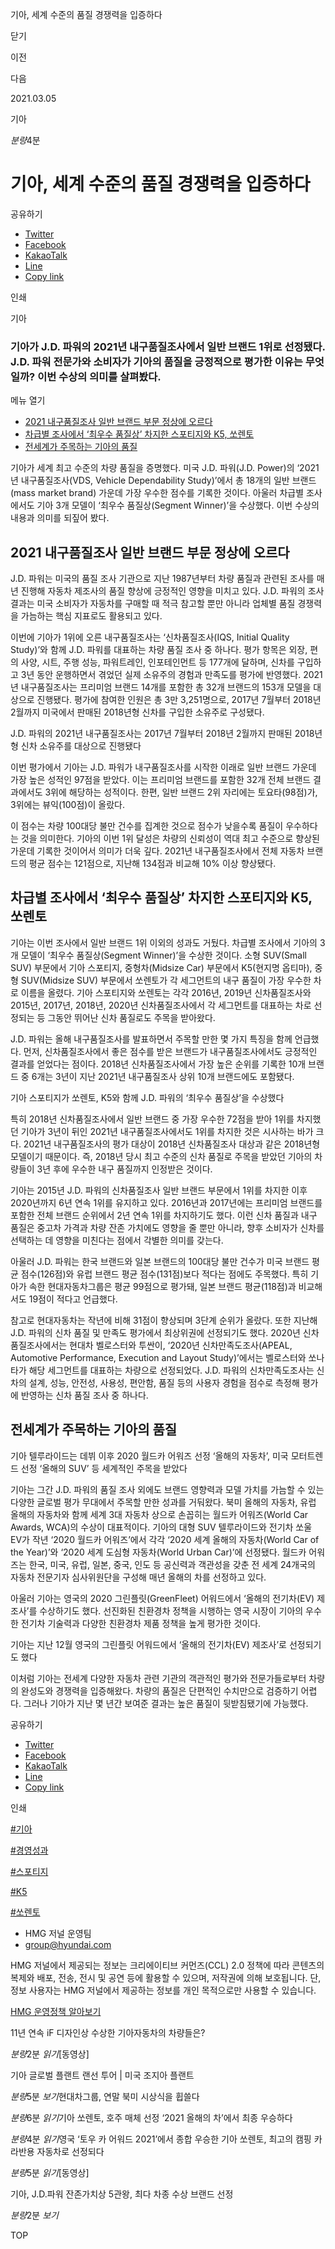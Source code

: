 기아, 세계 수준의 품질 경쟁력을 입증하다






닫기

이전

다음

2021.03.05

기아


*분량*4분

# 기아, 세계 수준의 품질 경쟁력을 입증하다

공유하기

* [Twitter](# "새창으로 열림")
* [Facebook](# "새창으로 열림")
* [KakaoTalk](# "새창으로 열림")
* [Line](# "새창으로 열림")
* [Copy link](#)

인쇄

기아



### 기아가 J.D. 파워의 2021년 내구품질조사에서 일반 브랜드 1위로 선정됐다. J.D. 파워 전문가와 소비자가 기아의 품질을 긍정적으로 평가한 이유는 무엇일까? 이번 수상의 의미를 살펴봤다.

메뉴 열기

* [2021 내구품질조사 일반 브랜드 부문 정상에 오르다](#target2)
* [차급별 조사에서 ‘최우수 품질상’ 차지한 스포티지와 K5, 쏘렌토](#target7)
* [전세계가 주목하는 기아의 품질](#target12)



기아가 세계 최고 수준의 차량 품질을 증명했다. 미국 J.D. 파워(J.D. Power)의 ‘2021년 내구품질조사(VDS, Vehicle Dependability Study)’에서 총 18개의 일반 브랜드(mass market brand) 가운데 가장 우수한 점수를 기록한 것이다. 아울러 차급별 조사에서도 기아 3개 모델이 ‘최우수 품질상(Segment Winner)’을 수상했다. 이번 수상의 내용과 의미를 되짚어 봤다.

## 2021 내구품질조사 일반 브랜드 부문 정상에 오르다




J.D. 파워는 미국의 품질 조사 기관으로 지난 1987년부터 차량 품질과 관련된 조사를 매년 진행해 자동차 제조사의 품질 향상에 긍정적인 영향을 미치고 있다. J.D. 파워의 조사 결과는 미국 소비자가 자동차를 구매할 때 적극 참고할 뿐만 아니라 업체별 품질 경쟁력을 가늠하는 핵심 지표로도 활용되고 있다.

이번에 기아가 1위에 오른 내구품질조사는 ‘신차품질조사(IQS, Initial Quality Study)’와 함께 J.D. 파워를 대표하는 차량 품질 조사 중 하나다. 평가 항목은 외장, 편의 사양, 시트, 주행 성능, 파워트레인, 인포테인먼트 등 177개에 달하며, 신차를 구입하고 3년 동안 운행하면서 겪었던 실제 소유주의 경험과 만족도를 평가에 반영했다. 2021년 내구품질조사는 프리미엄 브랜드 14개를 포함한 총 32개 브랜드의 153개 모델을 대상으로 진행됐다. 평가에 참여한 인원은 총 3만 3,251명으로, 2017년 7월부터 2018년 2월까지 미국에서 판매된 2018년형 신차를 구입한 소유주로 구성됐다.

J.D. 파워의 2021년 내구품질조사는 2017년 7월부터 2018년 2월까지 판매된 2018년형 신차 소유주를 대상으로 진행됐다



이번 평가에서 기아는 J.D. 파워가 내구품질조사를 시작한 이래로 일반 브랜드 가운데 가장 높은 성적인 97점을 받았다. 이는 프리미엄 브랜드를 포함한 32개 전체 브랜드 결과에서도 3위에 해당하는 성적이다. 한편, 일반 브랜드 2위 자리에는 토요타(98점)가, 3위에는 뷰익(100점)이 올랐다.

이 점수는 차량 100대당 불만 건수를 집계한 것으로 점수가 낮을수록 품질이 우수하다는 것을 의미한다. 기아의 이번 1위 달성은 차량의 신뢰성이 역대 최고 수준으로 향상된 가운데 기록한 것이어서 의미가 더욱 깊다. 2021년 내구품질조사에서 전체 자동차 브랜드의 평균 점수는 121점으로, 지난해 134점과 비교해 10% 이상 향상됐다.

## 차급별 조사에서 ‘최우수 품질상’ 차지한 스포티지와 K5, 쏘렌토




기아는 이번 조사에서 일반 브랜드 1위 이외의 성과도 거뒀다. 차급별 조사에서 기아의 3개 모델이 ‘최우수 품질상(Segment Winner)’을 수상한 것이다. 소형 SUV(Small SUV) 부문에서 기아 스포티지, 중형차(Midsize Car) 부문에서 K5(현지명 옵티마), 중형 SUV(Midsize SUV) 부문에서 쏘렌토가 각 세그먼트의 내구 품질이 가장 우수한 차로 이름을 올렸다. 기아 스포티지와 쏘렌토는 각각 2016년, 2019년 신차품질조사와 2015년, 2017년, 2018년, 2020년 신차품질조사에서 각 세그먼트를 대표하는 차로 선정되는 등 그동안 뛰어난 신차 품질로도 주목을 받아왔다.

J.D. 파워는 올해 내구품질조사를 발표하면서 주목할 만한 몇 가지 특징을 함께 언급했다. 먼저, 신차품질조사에서 좋은 점수를 받은 브랜드가 내구품질조사에서도 긍정적인 결과를 얻었다는 점이다. 2018년 신차품질조사에서 가장 높은 순위를 기록한 10개 브랜드 중 6개는 3년이 지난 2021년 내구품질조사 상위 10개 브랜드에도 포함됐다.

기아 스포티지가 쏘렌토, K5와 함께 J.D. 파워의 ‘최우수 품질상’을 수상했다



특히 2018년 신차품질조사에서 일반 브랜드 중 가장 우수한 72점을 받아 1위를 차지했던 기아가 3년이 뒤인 2021년 내구품질조사에서도 1위를 차지한 것은 시사하는 바가 크다. 2021년 내구품질조사의 평가 대상이 2018년 신차품질조사 대상과 같은 2018년형 모델이기 때문이다. 즉, 2018년 당시 최고 수준의 신차 품질로 주목을 받았던 기아의 차량들이 3년 후에 우수한 내구 품질까지 인정받은 것이다.

기아는 2015년 J.D. 파워의 신차품질조사 일반 브랜드 부문에서 1위를 차지한 이후 2020년까지 6년 연속 1위를 유지하고 있다. 2016년과 2017년에는 프리미엄 브랜드를 포함한 전체 브랜드 순위에서 2년 연속 1위를 차지하기도 했다. 이런 신차 품질과 내구 품질은 중고차 가격과 차량 잔존 가치에도 영향을 줄 뿐만 아니라, 향후 소비자가 신차를 선택하는 데 영향을 미친다는 점에서 각별한 의미를 갖는다.

아울러 J.D. 파워는 한국 브랜드와 일본 브랜드의 100대당 불만 건수가 미국 브랜드 평균 점수(126점)와 유럽 브랜드 평균 점수(131점)보다 적다는 점에도 주목했다. 특히 기아가 속한 현대자동차그룹은 평균 99점으로 평가돼, 일본 브랜드 평균(118점)과 비교해서도 19점이 적다고 언급했다.

참고로 현대자동차는 작년에 비해 31점이 향상되며 3단계 순위가 올랐다. 또한 지난해 J.D. 파워의 신차 품질 및 만족도 평가에서 최상위권에 선정되기도 했다. 2020년 신차품질조사에서는 현대차 벨로스터와 투싼이, ‘2020년 신차만족도조사(APEAL, Automotive Performance, Execution and Layout Study)’에서는 벨로스터와 쏘나타가 해당 세그먼트를 대표하는 차량으로 선정되었다. J.D. 파워의 신차만족도조사는 신차의 설계, 성능, 안전성, 사용성, 편안함, 품질 등의 사용자 경험을 점수로 측정해 평가에 반영하는 신차 품질 조사 중 하나다.

## 전세계가 주목하는 기아의 품질



기아 텔루라이드는 데뷔 이후 2020 월드카 어워즈 선정 ‘올해의 자동차’, 미국 모터트렌드 선정 ‘올해의 SUV’ 등 세계적인 주목을 받았다



기아는 그간 J.D. 파워의 품질 조사 외에도 브랜드 영향력과 모델 가치를 가늠할 수 있는 다양한 글로벌 평가 무대에서 주목할 만한 성과를 거둬왔다. 북미 올해의 자동차, 유럽 올해의 자동차와 함께 세계 3대 자동차 상으로 손꼽히는 월드카 어워즈(World Car Awards, WCA)의 수상이 대표적이다. 기아의 대형 SUV 텔루라이드와 전기차 쏘울 EV가 작년 ‘2020 월드카 어워즈’에서 각각 ‘2020 세계 올해의 자동차(World Car of the Year)’와 ‘2020 세계 도심형 자동차(World Urban Car)’에 선정됐다. 월드카 어워즈는 한국, 미국, 유럽, 일본, 중국, 인도 등 공신력과 객관성을 갖춘 전 세계 24개국의 자동차 전문기자 심사위원단을 구성해 매년 올해의 차를 선정하고 있다.

아울러 기아는 영국의 2020 그린플릿(GreenFleet) 어워드에서 ‘올해의 전기차(EV) 제조사’를 수상하기도 했다. 선진화된 친환경차 정책을 시행하는 영국 시장이 기아의 우수한 전기차 기술력과 다양한 친환경차 제품 정책을 높게 평가한 것이다.

기아는 지난 12월 영국의 그린플릿 어워드에서 ‘올해의 전기차(EV) 제조사’로 선정되기도 했다



이처럼 기아는 전세계 다양한 자동차 관련 기관의 객관적인 평가와 전문가들로부터 차량의 완성도와 경쟁력을 입증해왔다. 차량의 품질은 단편적인 수치만으로 검증하기 어렵다. 그러나 기아가 지난 몇 년간 보여준 결과는 높은 품질이 뒷받침됐기에 가능했다.



공유하기

* [Twitter](# "새창으로 열림")
* [Facebook](# "새창으로 열림")
* [KakaoTalk](# "새창으로 열림")
* [Line](# "새창으로 열림")
* [Copy link](#)

인쇄

[#기아](/tag/723)

[#경영성과](/tag/1602)

[#스포티지](/tag/970)

[#K5](/tag/936)

[#쏘렌토](/tag/990)



* HMG 저널 운영팀
* [group@hyundai.com](mailto:group@hyundai.com)

HMG 저널에서 제공되는 정보는 크리에이티브 커먼즈(CCL) 2.0 정책에 따라 콘텐츠의 복제와 배포, 전송, 전시 및 공연 등에 활용할 수 있으며, 저작권에 의해 보호됩니다.
단, 정보 사용자는 HMG 저널에서 제공하는 정보를 개인 목적으로만 사용할 수 있습니다.

[HMG 운영정책 알아보기](/footer/operationRegist)

11년 연속 iF 디자인상 수상한 기아자동차의 차량들은?

*분량*2분 *읽기*[동영상]

기아 글로벌 플랜트 랜선 투어 | 미국 조지아 플랜트

*분량*5분 *보기*현대차그룹, 연말 북미 시상식을 휩쓸다

*분량*6분 *읽기*기아 쏘렌토, 호주 매체 선정 ‘2021 올해의 차’에서 최종 우승하다

*분량*4분 *읽기*영국 ‘토우 카 어워드 2021’에서 종합 우승한 기아 쏘렌토, 최고의 캠핑 카라반용 자동차로 선정되다

*분량*5분 *읽기*[동영상]

기아, J.D.파워 잔존가치상 5관왕, 최다 차종 수상 브랜드 선정

*분량*2분 *보기*

TOP